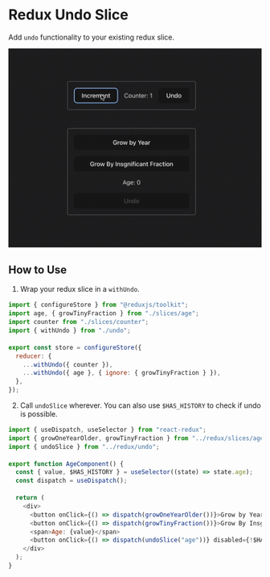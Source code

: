 # Redux Undo Slice

Add `undo` functionality to your existing redux slice.

![show case](github-assets/screen-recording.gif)


## How to Use

1. Wrap your redux slice in a `withUndo`.
```js
import { configureStore } from "@reduxjs/toolkit";
import age, { growTinyFraction } from "./slices/age";
import counter from "./slices/counter";
import { withUndo } from "./undo";

export const store = configureStore({
  reducer: {
    ...withUndo({ counter }),
    ...withUndo({ age }, { ignore: { growTinyFraction } }),
  },
});
```

2. Call `undoSlice` wherever. You can also use `$HAS_HISTORY` to check if undo is possible.
```js
import { useDispatch, useSelector } from "react-redux";
import { growOneYearOlder, growTinyFraction } from "../redux/slices/age";
import { undoSlice } from "../redux/undo";

export function AgeComponent() {
  const { value, $HAS_HISTORY } = useSelector((state) => state.age);
  const dispatch = useDispatch();

  return (
    <div>
      <button onClick={() => dispatch(growOneYearOlder())}>Grow by Year</button>
      <button onClick={() => dispatch(growTinyFraction())}>Grow By Insgnificant Fraction</button>
      <span>Age: {value}</span>
      <button onClick={() => dispatch(undoSlice("age"))} disabled={!$HAS_HISTORY}>Undo</button>
    </div>
  );
}
```